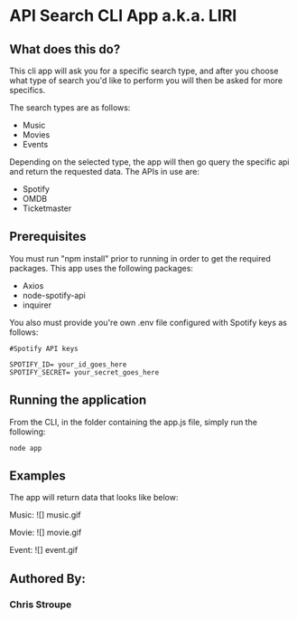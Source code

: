 

# API Search CLI App a.k.a. LIRI

## What does this do?

This cli app will ask you for a specific search type, and after you choose what type of search you'd like to perform you will then be asked for more specifics. 

The search types are as follows:

* Music
* Movies
* Events

Depending on the selected type, the app will then go query the specific api and return the requested data. The APIs in use are:

* Spotify
* OMDB
* Ticketmaster



## Prerequisites

You must run "npm install" prior to running in order to get the required packages. This app uses the following packages:

* Axios
* node-spotify-api
* inquirer

You also must provide you're own .env file configured with Spotify keys as follows:
 
```
#Spotify API keys

SPOTIFY_ID= your_id_goes_here
SPOTIFY_SECRET= your_secret_goes_here
```


## Running the application

From the CLI, in the folder containing the app.js file, simply run the following:

`node app`



## Examples

The app will return data that looks like below:

Music:
![] music.gif

Movie:
![] movie.gif

Event:
![] event.gif




## Authored By:
### Chris Stroupe